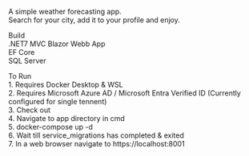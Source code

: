 A simple weather forecasting app.  
Search for your city, add it to your profile and enjoy.   

Build  
	.NET7 MVC Blazor Webb App   
	EF Core   
	SQL Server   

To Run  
	1. Requires Docker Desktop & WSL   
	2. Requires Microsoft Azure AD / Microsoft Entra Verified ID (Currently configured for single tennent)   
	3. Check out  
	4. Navigate to app directory in cmd  
	5. docker-compose up -d  
	6. Wait till service_migrations has completed & exited  
	7. In a web browser navigate to https://localhost:8001  
